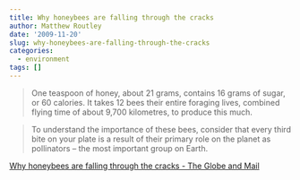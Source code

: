 ```yaml
---
title: Why honeybees are falling through the cracks
author: Matthew Routley
date: '2009-11-20'
slug: why-honeybees-are-falling-through-the-cracks
categories:
  - environment
tags: []
---
```


> One teaspoon of honey, about 21 grams, contains 16 grams of sugar, or 60 calories. It takes 12 bees their entire foraging lives, combined flying time of about 9,700 kilometres, to produce this much.

> To understand the importance of these bees, consider that every third bite on your plate is a result of their primary role on the planet as pollinators – the most important group on Earth.

<a href="http://www.theglobeandmail.com/news/opinions/why-honeybees-are-falling-through-the-cracks/article1368714/">Why honeybees are falling through the cracks - The Globe and Mail</a>